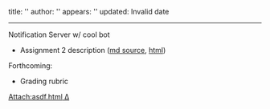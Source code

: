 title: ''
author: ''
appears: ''
updated: Invalid date

---

Notification Server w/ cool bot

* Assignment 2 description ([md source](Teaching/CPSC59981W2015A2.md), [html](Teaching/CPSC59981W2015A2.html))

Forthcoming:

* Grading rubric

[Attach:asdf.html](?action=upload&upname=asdf.html.md)[ Δ](?action=upload&upname=asdf.html.md)
